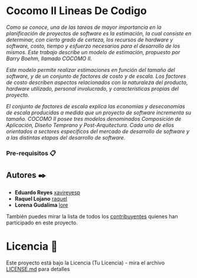 # Cocomo II Lineas De Codigo

_Como se conoce, una de las tareas de mayor importancia en la planificación de proyectos de software es la estimación, la cual consiste en determinar, con cierto grado de certeza, los recursos de hardware y software, costo, tiempo y esfuerzo necesarios para el desarrollo de los mismos. Este trabajo describe un modelo de estimación, propuesto por Barry Boehm, llamado COCOMO II._

_Este modelo permite realizar estimaciones en función del tamaño del software, y de un conjunto de factores de costo y de escala. Los factores de costo describen aspectos relacionados con la naturaleza del producto, hardware utilizado, personal involucrado, y características propias del proyecto._ 

_El conjunto de factores de escala explica las economías y deseconomías de escala producidas a medida que un proyecto de software incrementa su tamaño.
COCOMO II posee tres modelos denominados Composición de Aplicación, Diseño Temprano y Post-Arquitectura. Cada uno de ellos orientados a sectores específicos del mercado de desarrollo de software y a las distintas etapas del desarrollo de software._

### Pre-requisitos 📋


## Autores ✒️

* **Eduardo Reyes** [xavireyesp](https://github.com/xavireyesp)
* **Raquel Lojano** [raquel]()
* **Lorena Gudalima** [lore]()

También puedes mirar la lista de todos los [contribuyentes](https://github.com/xavireyesp/cocomo2LineasdeCodigo/contributors) quíenes han participado en este proyecto. 

# Licencia 📄

Este proyecto está bajo la Licencia (Tu Licencia) - mira el archivo [LICENSE.md](LICENSE.md) para detalles
